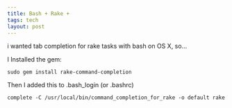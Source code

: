 ```yaml
---
title: Bash + Rake +
tags: tech
layout: post
---
```

i wanted tab completion for rake tasks with bash on OS X, so...

I Installed the gem:

    sudo gem install rake-command-completion

Then I added this to .bash_login (or .bashrc)

    complete -C /usr/local/bin/command_completion_for_rake -o default rake

